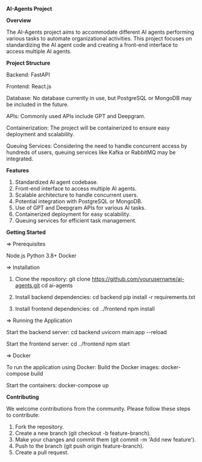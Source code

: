 **AI-Agents Project**

**Overview**

The AI-Agents project aims to accommodate different AI agents performing various tasks to automate organizational activities. This project focuses on standardizing the AI agent code and creating a front-end interface to access multiple AI agents.

**Project Structure**

Backend: FastAPI

Frontend: React.js

Database: No database currently in use, but PostgreSQL or MongoDB may be included in the future.

APIs: Commonly used APIs include GPT and Deepgram.

Containerization: The project will be containerized to ensure easy deployment and scalability.

Queuing Services: Considering the need to handle concurrent access by hundreds of users, queuing services like Kafka or RabbitMQ may be integrated.

**Features**

1. Standardized AI agent codebase.
2. Front-end interface to access multiple AI agents.
3. Scalable architecture to handle concurrent users.
4. Potential integration with PostgreSQL or MongoDB.
5. Use of GPT and Deepgram APIs for various AI tasks.
6. Containerized deployment for easy scalability.
7. Queuing services for efficient task management.


**Getting Started**

=> Prerequisites

Node.js
Python 3.8+
Docker

=> Installation

1. Clone the repository:
git clone https://github.com/yourusername/ai-agents.git
cd ai-agents

2. Install backend dependencies:
cd backend
pip install -r requirements.txt

3. Install frontend dependencies:
cd ../frontend
npm install

=> Running the Application

Start the backend server:
cd backend
uvicorn main:app --reload

Start the frontend server:
cd ../frontend
npm start

=> Docker

To run the application using Docker:
Build the Docker images:
docker-compose build

Start the containers:
docker-compose up

**Contributing**

We welcome contributions from the community. Please follow these steps to contribute:

1. Fork the repository.
2. Create a new branch (git checkout -b feature-branch).
3. Make your changes and commit them (git commit -m 'Add new feature').
4. Push to the branch (git push origin feature-branch).
5. Create a pull request.







